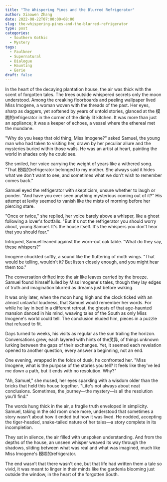 ```yaml
---
title: "The Whispering Pines and the Blurred Refrigerator"
author: Xiaowen Zhang
date: 2022-08-22T07:00:00+08:00
slug: the-whispering-pines-and-the-blurred-refrigerator
type: post
categories:
  - Southern Gothic
  - Mystery
tags:
  - Faulkner
  - Supernatural
  - Dialogue
  - Haunting
  - Eerie
draft: false
---
```


In the heart of the decaying plantation house, the air was thick with the scent of forgotten tales. The trees outside whispered secrets only the moon understood. Among the creaking floorboards and peeling wallpaper lived Miss Imogene, a woman woven with the threads of the past. Her eyes, sharp as daggers, yet softened by years of untold stories, glanced at the 模糊的refrigerator in the corner of the dimly lit kitchen. It was more than just an appliance; it was a keeper of echoes, a vessel where the ethereal met the mundane.

"Why do you keep that old thing, Miss Imogene?" asked Samuel, the young man who had taken to visiting her, drawn by her peculiar allure and the mysteries buried within those walls. He was an artist at heart, painting the world in shades only he could see.

She smiled, her voice carrying the weight of years like a withered song. "That 模糊的refrigerator belonged to my mother. She always said it hides what we don't want to see, and sometimes what we don't wish to remember comes back."

Samuel eyed the refrigerator with skepticism, unsure whether to laugh or ponder. "And have you ever seen anything mysterious coming out of it?" His attempt at levity seemed to vanish like the mists of morning before her piercing stare.

"Once or twice," she replied, her voice barely above a whisper, like a ghost following a lover's footfalls. "But it's not the refrigerator you should worry about, young Samuel. It's the house itself. It's the whispers you don't hear that you should fear."

Intrigued, Samuel leaned against the worn-out oak table. "What do they say, these whispers?"

Imogene chuckled softly, a sound like the fluttering of moth wings. "That would be telling, wouldn't it? But listen closely enough, and you might hear them too."

The conversation drifted into the air like leaves carried by the breeze. Samuel found himself lulled by Miss Imogene's tales, though they lay edges of truth and imagination blurred as dreams just before waking.

It was only later, when the moon hung high and the clock ticked with an almost unlawful loudness, that Samuel would remember her words. For while he lay in bed in a different retreat, the ghosts of that age-haunted mansion danced in his mind, weaving tales of the South as only Miss Imogene's world could tell. The conclusion eluded him, pieces in a puzzle that refused to fit.

Days turned to weeks, his visits as regular as the sun trailing the horizon. Conversations grew, each layered with hints of the灵异, of things unknown lurking between the gaps of their exchanges. Yet, it seemed each revelation opened to another question, every answer a beginning, not an end.

One evening, wrapped in the folds of dusk, he confronted her. "Miss Imogene, what is the purpose of the stories you tell? It feels like they've led me down a path, but it ends with no resolution. Why?"

"Ah, Samuel," she mused, her eyes sparkling with a wisdom older than the bricks that held this house together. "Life's not always about neat conclusions. Sometimes, the journey—the mystery—is all the resolution you'll find."

The words hung thick in the air, a fragile truth enveloped in simplicity. Samuel, taking in the old room once more, understood that sometimes a story wasn't about how it ended but how it was lived. He nodded, accepting the tiger-headed, snake-tailed nature of her tales—a story complete in its incompletion.

They sat in silence, the air filled with unspoken understanding. And from the depths of the house, an unseen whisper weaved its way through the shadows, sliding between what was real and what was imagined, much like Miss Imogene's 模糊的refrigerator.

The end wasn’t that there wasn't one, but that life had written them a tale so vivid, it was meant to linger in their minds like the gardenia blooming just outside the window, in the heart of the forgotten South.